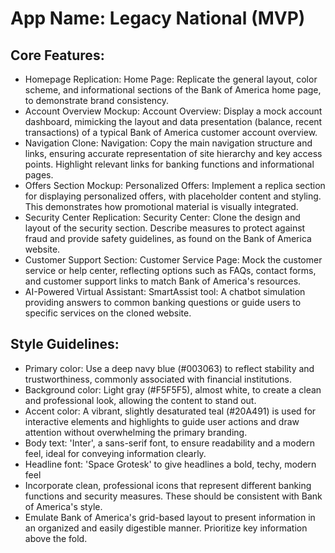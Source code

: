 # **App Name**: Legacy National (MVP)

## Core Features:

- Homepage Replication: Home Page: Replicate the general layout, color scheme, and informational sections of the Bank of America home page, to demonstrate brand consistency.
- Account Overview Mockup: Account Overview: Display a mock account dashboard, mimicking the layout and data presentation (balance, recent transactions) of a typical Bank of America customer account overview.
- Navigation Clone: Navigation: Copy the main navigation structure and links, ensuring accurate representation of site hierarchy and key access points. Highlight relevant links for banking functions and informational pages.
- Offers Section Mockup: Personalized Offers: Implement a replica section for displaying personalized offers, with placeholder content and styling. This demonstrates how promotional material is visually integrated.
- Security Center Replication: Security Center: Clone the design and layout of the security section. Describe measures to protect against fraud and provide safety guidelines, as found on the Bank of America website.
- Customer Support Section: Customer Service Page: Mock the customer service or help center, reflecting options such as FAQs, contact forms, and customer support links to match Bank of America's resources.
- AI-Powered Virtual Assistant: SmartAssist tool: A chatbot simulation providing answers to common banking questions or guide users to specific services on the cloned website.

## Style Guidelines:

- Primary color: Use a deep navy blue (#003063) to reflect stability and trustworthiness, commonly associated with financial institutions.
- Background color: Light gray (#F5F5F5), almost white, to create a clean and professional look, allowing the content to stand out.
- Accent color: A vibrant, slightly desaturated teal (#20A491) is used for interactive elements and highlights to guide user actions and draw attention without overwhelming the primary branding.
- Body text: 'Inter', a sans-serif font, to ensure readability and a modern feel, ideal for conveying information clearly.
- Headline font: 'Space Grotesk' to give headlines a bold, techy, modern feel
- Incorporate clean, professional icons that represent different banking functions and security measures. These should be consistent with Bank of America's style.
- Emulate Bank of America's grid-based layout to present information in an organized and easily digestible manner. Prioritize key information above the fold.